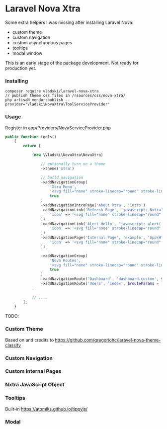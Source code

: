 # Laravel Nova Xtra
Some extra helpers I was missing after installing Laravel Nova:
- custom theme
- custom navigation
- custom asynchronous pages
- tooltips
- modal window

This is an early stage of the package development. Not ready for production yet.

### Installing

```
composer require vladski/laravel-nova-xtra
// publish theme css files in /rsources/css/nova-xtra/
php artisaN vendor:publish --provider="Vladski\NovaXtra\ToolServiceProvider"
```

### Usage

Register in app/Providers/NovaServiceProvider.php
```php
public function tools()
    {
        return [

            (new \Vladski\NovaXtra\NovaXtra)

                // optionally turn on a theme
                ->theme('xtra')

                // build navigation
                ->addNavigationGroup(
                    'Xtra Menu',
                    '<svg fill="none" stroke-linecap="round" stroke-linejoin="round" stroke-width="2" viewBox="0 0 24 24" stroke="currentColor"><path d="M13 10V3L4 14h7v7l9-11h-7z"></path></svg>',
                    true
                )
                ->addNavigationIntroPage('About Xtra', 'intro')
                ->addNavigationLink('Refresh Page', 'javascript: Nxtra.reloadCurrent();', true, [
                    'icon' => '<svg fill="none" stroke-linecap="round" stroke-linejoin="round" stroke-width="2" viewBox="0 0 24 24" stroke="currentColor"><path d="M4 4v5h.582m15.356 2A8.001 8.001 0 004.582 9m0 0H9m11 11v-5h-.581m0 0a8.003 8.003 0 01-15.357-2m15.357 2H15"></path></svg>',
                ])
                ->addNavigationLink('Alert Hello', "javascript: alert('Hello');", true, [
                    'icon' => '<svg fill="none" stroke-linecap="round" stroke-linejoin="round" stroke-width="2" viewBox="0 0 24 24" stroke="currentColor"><path d="M10 20l4-16m4 4l4 4-4 4M6 16l-4-4 4-4"></path></svg>',
                ])
                ->addNavigationPage('Internal Page', 'example', 'App\Http\Controllers\NotExistingPageController@index', true, [
                    'icon' => '<svg fill="none" stroke-linecap="round" stroke-linejoin="round" stroke-width="2" viewBox="0 0 24 24" stroke="currentColor"><path d="M7 21h10a2 2 0 002-2V9.414a1 1 0 00-.293-.707l-5.414-5.414A1 1 0 0012.586 3H7a2 2 0 00-2 2v14a2 2 0 002 2z"></path></svg>',
                ])

                ->addNavigationGroup(
                    'Nova Routes',
                    '<svg fill="none" stroke-linecap="round" stroke-linejoin="round" stroke-width="2" viewBox="0 0 24 24" stroke="currentColor"><path d="M16 12a4 4 0 10-8 0 4 4 0 008 0zm0 0v1.5a2.5 2.5 0 005 0V12a9 9 0 10-9 9m4.5-1.206a8.959 8.959 0 01-4.5 1.207"></path></svg>',
                    true
                )
                ->addNavigationRoute('Dashboard', 'dashboard.custom', $routeParams = ['name' => 'main'])
                ->addNavigationRoute('Users', 'index', $routeParams = ['resourceName' => 'users'])
            ,
            
            // ....
        ];
    }
```

TODO: 

### Custom Theme

Based on and credits to
https://github.com/gregoriohc/laravel-nova-theme-classify

### Custom Navigation

### Custom Internal Pages

### Nxtra JavaScript Object

### Tooltips

Built-in https://atomiks.github.io/tippyjs/

### Modal 

